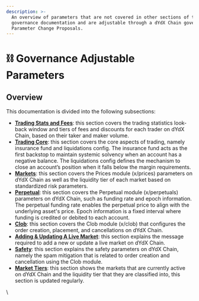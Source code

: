 ```yaml
---
description: >-
  An overview of parameters that are not covered in other sections of the
  governance documentation and are adjustable through a dYdX Chain governance
  Parameter Change Proposals.
---
```


# ⛓️ Governance Adjustable Parameters

## Overview

This documentation is divided into the following subsections:

* [**Trading Stats and Fees**](trading-stats-and-fees.md): this section covers the trading statistics look-back window and tiers of fees and discounts for each trader on dYdX Chain, based on their taker and maker volume.
* [**Trading Core**](trading-core.md): this section covers the core aspects of trading, namely insurance fund and liquidations config. The insurance fund acts as the first backstop to maintain systemic solvency when an account has a negative balance. The liquidations config defines the mechanism to close an account’s position when it falls below the margin requirements.&#x20;
* [**Markets**](markets.md): this section covers the Prices module (x/prices) parameters on dYdX Chain as well as the liquidity tier of each market based on standardized risk parameters.
* [**Perpetual**](perpetual.md): this section covers the Perpetual module (x/perpetuals) parameters on dYdX Chain, such as funding rate and epoch information. The perpetual funding rate enables the perpetual price to align with the underlying asset's price. Epoch information is a fixed interval where funding is credited or debited to each account.
* [**Clob**](clob.md): this section covers the Clob module (x/clob) that configures the order creation, placement, and cancellations on dYdX Chain.&#x20;
* [**Adding & Updating A Live Market**](adding-and-updating-a-live-market.md): this section explains the message required to add a new or update a live market on dYdX Chain.
* [**Safety**](safety.md): this section explains the safety parameters on dYdX Chain, namely the spam mitigation that is related to order creation and cancellation using the Clob module.
* [**Market Tiers**](market-tiers.md): this section shows the markets that are currently active on dYdX Chain and the liquidity tier that they are classified into, this section is updated regularly.&#x20;

\
